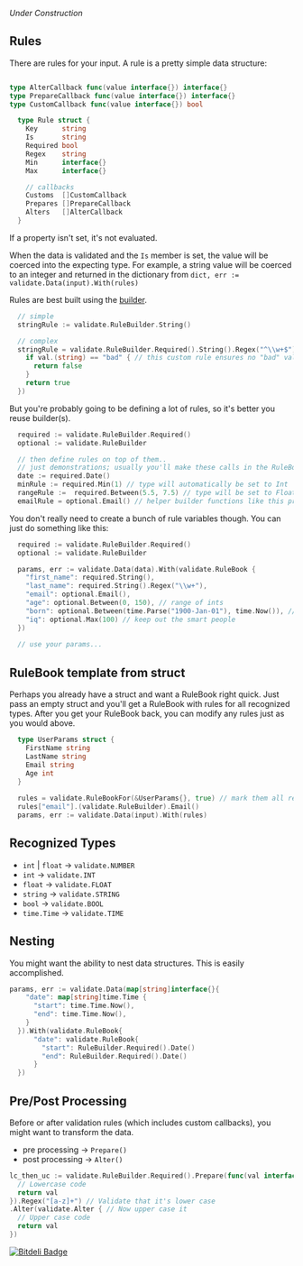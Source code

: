*Under Construction*

Rules
------
There are rules for your input. A rule is a pretty simple data structure:
```go

type AlterCallback func(value interface{}) interface{}
type PrepareCallback func(value interface{}) interface{}
type CustomCallback func(value interface{}) bool

  type Rule struct {
    Key      string
    Is       string 
    Required bool 
    Regex    string
    Min      interface{}
    Max      interface{}

    // callbacks
    Customs  []CustomCallback
    Prepares []PrepareCallback
    Alters   []AlterCallback
  }
```

If a property isn't set, it's not evaluated. 

When the data is validated and the `Is` member is set, the value will be coerced into the expecting type.
For example, a string value will be coerced to an integer and returned in the dictionary from `dict, err := validate.Data(input).With(rules)`

Rules are best built using the [builder](https://github.com/lann/builder).

```go
  // simple
  stringRule := validate.RuleBuilder.String()

  // complex
  stringRule = validate.RuleBuilder.Required().String().Regex("^\\w+$").Custom(func (val interface{}) bool {
    if val.(string) == "bad" { // this custom rule ensures no "bad" values get in
      return false
    }
    return true
  })
```

But you're probably going to be defining a lot of rules, so it's better you reuse builder(s).

```go
  required := validate.RuleBuilder.Required()
  optional := validate.RuleBuilder

  // then define rules on top of them..
  // just demonstrations; usually you'll make these calls in the RuleBook
  date := required.Date()
  minRule := required.Min(1) // type will automatically be set to Int
  rangeRule :=  required.Between(5.5, 7.5) // type will be set to Float 
  emailRule = optional.Email() // helper builder functions like this pre-set values. in this case regex becomes an email regex
```

You don't really need to create a bunch of rule variables though. You can just do something like this:

```go
  required := validate.RuleBuilder.Required()
  optional := validate.RuleBuilder

  params, err := validate.Data(data).With(validate.RuleBook {
    "first_name": required.String(),
    "last_name": required.String().Regex("\\w+"),
    "email": optional.Email(),
    "age": optional.Between(0, 150), // range of ints
    "born": optional.Between(time.Parse("1900-Jan-01"), time.Now()), // range of dates
    "iq": optional.Max(100) // keep out the smart people
  })
  
  // use your params...
```

RuleBook template from struct
-----
Perhaps you already have a struct and want a RuleBook right quick. Just pass an empty struct and you'll get a RuleBook with rules for all recognized types. After you get your RuleBook  back, you can modify any rules just as you would above.

```go
  type UserParams struct {
    FirstName string
    LastName string
    Email string
    Age int
  }
  
  rules = validate.RuleBookFor(&UserParams{}, true) // mark them all required
  rules["email"].(validate.RuleBuilder).Email()
  params, err := validate.Data(input).With(rules)
```

Recognized Types
------
* `int` | `float` -> `validate.NUMBER`
* `int`           -> `validate.INT`
* `float`         -> `validate.FLOAT`
* `string`        -> `validate.STRING`
* `bool`          -> `validate.BOOL`
* `time.Time`     -> `validate.TIME`

Nesting
------
You might want the ability to nest data structures. This is easily accomplished.

```go
params, err := validate.Data(map[string]interface{}{
    "date": map[string]time.Time {
      "start": time.Time.Now(),
      "end": time.Time.Now(),
    }
  }).With(validate.RuleBook{
      "date": validate.RuleBook{
        "start": RuleBuilder.Required().Date()
        "end": RuleBuilder.Required().Date()
      }
  })
```

Pre/Post Processing
--------
Before or after validation rules (which includes custom callbacks), you might want to transform the data. 

* pre processing  -> `Prepare()`
* post processing -> `Alter()`

```go
lc_then_uc := validate.RuleBuilder.Required().Prepare(func(val interface{}) interface{} {
  // Lowercase code
  return val
}).Regex("[a-z]+") // Validate that it's lower case
.Alter(validate.Alter { // Now upper case it
  // Upper case code
  return val
})
```
[![Bitdeli Badge](https://d2weczhvl823v0.cloudfront.net/joslinm/validate/trend.png)](https://bitdeli.com/free "Bitdeli Badge")
